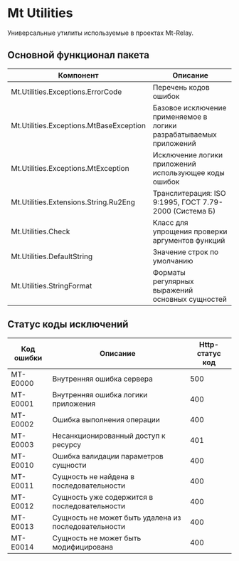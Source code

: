 # Mt Utilities

Универсальные утилиты используемые в проектах Mt-Relay.

## Основной функционал пакета

| Компонент                               | Описание                                                           |
|-----------------------------------------|--------------------------------------------------------------------|
| Mt.Utilities.Exceptions.ErrorCode       | Перечень кодов ошибок                                              |
| Mt.Utilities.Exceptions.MtBaseException | Базовое исключение применяемое в логики разрабатываемых приложений |
| Mt.Utilities.Exceptions.MtException     | Исключение логики приложений использующее коды ошибок              |
| Mt.Utilities.Extensions.String.Ru2Eng   | Транслитерация: ISO 9:1995, ГОСТ 7.79-2000 (Система Б)             |
| Mt.Utilities.Check                      | Класс для упрощения проверки аргументов функций                    |
| Mt.Utilities.DefaultString              | Значение строк по умолчанию                                        |
| Mt.Utilities.StringFormat               | Форматы регулярных выражений основных сущностей                    |

## Статус коды исключений

| Код ошибки | Описание                                             | Http-статус код |
|------------|------------------------------------------------------|-----------------|
| MT-E0000   | Внутренняя ошибка сервера                            | 500             |
| MT-E0001   | Внутренняя ошибка логики приложения                  | 400             |
| MT-E0002   | Ошибка выполнения операции                           | 400             |
| MT-E0003   | Несанкционированный доступ к ресурсу                 | 401             |
| MT-E0010   | Ошибка валидации параметров сущности                 | 400             |
| MT-E0011   | Сущность не найдена в последовательности             | 400             |
| MT-E0012   | Сущность уже содержится в последовательности         | 400             |
| MT-E0013   | Сущность не может быть удалена из последовательности | 400             |
| MT-E0014   | Сущность не может быть модифицирована                | 400             |